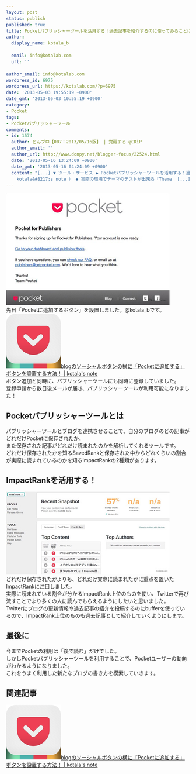 ```yaml
---
layout: post
status: publish
published: true
title: Pocketパブリッシャーツールを活用する！過去記事を紹介するのに使ってみることにした！
author:
  display_name: kotala_b

  email: info@kotalab.com
  url: ''

author_email: info@kotalab.com
wordpress_id: 6975
wordpress_url: https://kotalab.com/?p=6975
date: '2013-05-03 19:55:19 +0900'
date_gmt: '2013-05-03 10:55:19 +0900'
category:
- Pocket
tags:
- Pocketパブリッシャーツール
comments:
- id: 1574
  author: どんブロ【007：2013/05/16版】 | 覚醒する @CDiP
  author_email: ''
  author_url: http://www.donpy.net/blogger-focus/22524.html
  date: '2013-05-16 13:24:09 +0900'
  date_gmt: '2013-05-16 04:24:09 +0900'
  content: "[...] ▼ ツール・サービス ◆ Pocketパブリッシャーツールを活用する！過去記事を紹介するのに使ってみることにした！ （ via
    kotala&#8217;s note ） ◆ 実際の環境でテーマのテストが出来る「Theme  [...]"
---
```

<p><img src="/wp-content/uploads/pocketpub_130503-448x306.jpg" alt="pocketpub_130503" width="448" height="306" class="alignnone size-large wp-image-6995" /><br />
先日「Pocketに追加するボタン」を設置しました。@kotala_bです。<br />
<a href="/pocket-social-button" target="_blank"><img  class="alignleft" src="/wp-content/uploads/pocket_130426-448x448.png" alt="blogのソーシャルボタンの横に「Pocketに追加する」ボタンを設置する方法！ | kotala's note" width="150" /></a><a href="/pocket-social-button" target="_blank">blogのソーシャルボタンの横に「Pocketに追加する」ボタンを設置する方法！ | kotala's note</a><br style="clear:both;" />ボタン追加と同時に、パブリッシャーツールにも同時に登録していました。<br />
登録申請から数日後メールが届き、パブリッシャーツールが利用可能になりました！<br />
</p>
<!--more-->
<h2>Pocketパブリッシャーツールとは</h2>
<p>パブリッシャーツールとブログを連携させることで、自分のブログのどの記事がどれだけPocketに保存されたか。<br />
また保存された記事がどれだけ読まれたのかを解析してくれるツールです。<br />
どれだけ保存されたかを知るSavedRankと保存された中からどれくらいの割合が実際に読まれているのかを知るImpactRankの2種類があります。</p>
<h2>ImpactRankを活用する！</h2>
<p><img src="/wp-content/uploads/pocketpub_130503_01-448x225.jpg" alt="pocketpub_130503_01" width="448" height="225" class="alignnone size-large wp-image-6994" /><br />
どれだけ保存されたかよりも、どれだけ実際に読まれたかに重点を置いたImpactRankに注目しました。<br />
実際に読まれている割合が分かるImpactRank上位のものを使い、Twitterで再び流すことでより多くの人に読んでもらえるようにしたいと思いました。<br />
Twitterにブログの更新情報や過去記事の紹介を投稿するのにbufferを使っているので、ImpactRank上位のものも過去記事として紹介していくようにします。</p>
<h2>最後に</h2>
<p>今までPocketの利用は「後で読む」だけでした。<br />
しかしPocketパブリッシャーツールを利用することで、Pocketユーザーの動向がわかるようになりました。<br />
これをうまく利用した新たなブログの書き方を模索していきます。</p>
<h2 class="rele">関連記事</h2>
<p><a href="/pocket-social-button" target="_blank"><img  class="alignleft" src="/wp-content/uploads/pocket_130426-448x448.png" alt="blogのソーシャルボタンの横に「Pocketに追加する」ボタンを設置する方法！ | kotala's note" width="150" /></a><a href="/pocket-social-button" target="_blank">blogのソーシャルボタンの横に「Pocketに追加する」ボタンを設置する方法！ | kotala's note</a><br style="clear:both;" /></p>
